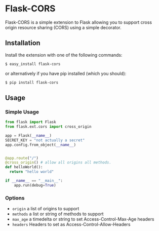# Flask-CORS

Flask-CORS is a simple extension to Flask allowing you to support
cross origin resource sharing (CORS) using a simple decorator.


## Installation

Install the extension with one of the following commands:

```bash
$ easy_install flask-cors
```
or alternatively if you have pip installed (which you should):
```bash
$ pip install flask-cors
```

## Usage

### Simple Usage

```python
from flask import Flask
from flask.ext.cors import cross_origin

app = Flask(__name__)
SECRET_KEY = "not actually a secret"
app.config.from_object(__name__)


@app.route("/")
@cross_origin() # allow all origins all methods.
def helloWorld():
  return "hello world"

if __name__ == "__main__":
    app.run(debug=True)
```

### Options

*  `origin` a list of origins to support
*  `methods` a list or string of methods to support
*  `max_age` a timedelta or string to set Access-Control-Max-Age headers
*  `headers` Headers to set as Access-Control-Allow-Headers
